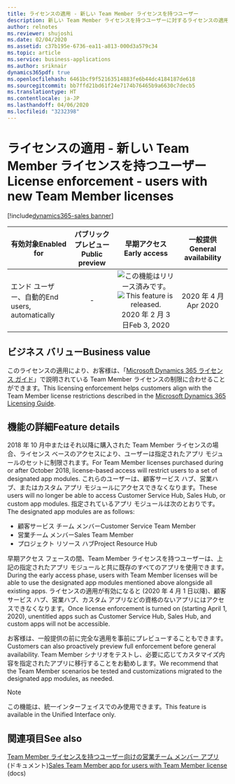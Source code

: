 ```yaml
---
title: ライセンスの適用 - 新しい Team Member ライセンスを持つユーザー
description: 新しい Team Member ライセンスを持つユーザーに対するライセンスの適用。
author: relnotes
ms.reviewer: shujoshi
ms.date: 02/04/2020
ms.assetid: c37b195e-6736-ea11-a813-000d3a579c34
ms.topic: article
ms.service: business-applications
ms.author: sriknair
dynamics365pdf: true
ms.openlocfilehash: 6461bcf9f52163514883fe6b44dc4184187de618
ms.sourcegitcommit: bb7ffd21bd61f24e7174b76465b9a6630c7decb5
ms.translationtype: HT
ms.contentlocale: ja-JP
ms.lasthandoff: 04/06/2020
ms.locfileid: "3232398"
---
```

# <a name="license-enforcement---users-with-new-team-member-licenses"></a><span data-ttu-id="28fef-103">ライセンスの適用 - 新しい Team Member ライセンスを持つユーザー</span><span class="sxs-lookup"><span data-stu-id="28fef-103">License enforcement - users with new Team Member licenses</span></span>
[!include[dynamics365-sales banner](../includes/dynamics365-sales.md)]

| <span data-ttu-id="28fef-104">有効対象</span><span class="sxs-lookup"><span data-stu-id="28fef-104">Enabled for</span></span>    |  <span data-ttu-id="28fef-105">パブリック プレビュー</span><span class="sxs-lookup"><span data-stu-id="28fef-105">Public preview</span></span> | <span data-ttu-id="28fef-106">早期アクセス</span><span class="sxs-lookup"><span data-stu-id="28fef-106">Early access</span></span> | <span data-ttu-id="28fef-107">一般提供</span><span class="sxs-lookup"><span data-stu-id="28fef-107">General availability</span></span> | 
| ---------- | :----------: |:----------: |:----------: |
|<span data-ttu-id="28fef-108">エンド ユーザー、自動的</span><span class="sxs-lookup"><span data-stu-id="28fef-108">End users, automatically</span></span>|-|<span data-ttu-id="28fef-109">![この機能はリリース済みです。](/dynamics365-release-plan/media/green-checkmark.png "この機能はリリース済みです。")</span><span class="sxs-lookup"><span data-stu-id="28fef-109">![This feature is released.](/dynamics365-release-plan/media/green-checkmark.png "This feature is released.")</span></span> <span data-ttu-id="28fef-110">2020 年 2 月 3 日</span><span class="sxs-lookup"><span data-stu-id="28fef-110">Feb 3, 2020</span></span>| <span data-ttu-id="28fef-111">2020 年 4 月</span><span class="sxs-lookup"><span data-stu-id="28fef-111">Apr 2020</span></span>|


## <a name="business-value"></a><span data-ttu-id="28fef-112">ビジネス バリュー</span><span class="sxs-lookup"><span data-stu-id="28fef-112">Business value</span></span>
<!-- bv start -->
<span data-ttu-id="28fef-113">このライセンスの適用により、お客様は、「[Microsoft Dynamics 365 ライセンス ガイド](https://go.microsoft.com/fwlink/p/?LinkId=866544)」で説明されている Team Member ライセンスの制限に合わせることができます。</span><span class="sxs-lookup"><span data-stu-id="28fef-113">This licensing enforcement helps customers align with the Team Member license restrictions described in the [Microsoft Dynamics 365 Licensing Guide](https://go.microsoft.com/fwlink/p/?LinkId=866544).</span></span>
<!-- bv end -->



## <a name="feature-details"></a><span data-ttu-id="28fef-114">機能の詳細</span><span class="sxs-lookup"><span data-stu-id="28fef-114">Feature details</span></span>
<!--feature detail start -->
<span data-ttu-id="28fef-115">2018 年 10 月中またはそれ以降に購入された Team Member ライセンスの場合、ライセンス ベースのアクセスにより、ユーザーは指定されたアプリ モジュールのセットに制限されます。</span><span class="sxs-lookup"><span data-stu-id="28fef-115">For Team Member licenses purchased during or after October 2018, license-based access will restrict users to a set of designated app modules.</span></span> <span data-ttu-id="28fef-116">これらのユーザーは、顧客サービス ハブ、営業ハブ、またはカスタム アプリ モジュールにアクセスできなくなります。</span><span class="sxs-lookup"><span data-stu-id="28fef-116">These users will no longer be able to access Customer Service Hub, Sales Hub, or custom app modules.</span></span> <span data-ttu-id="28fef-117">指定されているアプリ モジュールは次のとおりです。</span><span class="sxs-lookup"><span data-stu-id="28fef-117">The designated app modules are as follows:</span></span>

- <span data-ttu-id="28fef-118">顧客サービス チーム メンバー</span><span class="sxs-lookup"><span data-stu-id="28fef-118">Customer Service Team Member</span></span> 
- <span data-ttu-id="28fef-119">営業チーム メンバー</span><span class="sxs-lookup"><span data-stu-id="28fef-119">Sales Team Member</span></span>
- <span data-ttu-id="28fef-120">プロジェクト リソース ハブ</span><span class="sxs-lookup"><span data-stu-id="28fef-120">Project Resource Hub</span></span>

<span data-ttu-id="28fef-121">早期アクセス フェースの間、Team Member ライセンスを持つユーザーは、上記の指定されたアプリ モジュールと共に既存のすべてのアプリを使用できます。</span><span class="sxs-lookup"><span data-stu-id="28fef-121">During the early access phase, users with Team Member licenses will be able to use the designated app modules mentioned above alongside all existing apps.</span></span> <span data-ttu-id="28fef-122">ライセンスの適用が有効になると (2020 年 4 月 1 日以降)、顧客サービス ハブ、営業ハブ、カスタム アプリなどの資格のないアプリにはアクセスできなくなります。</span><span class="sxs-lookup"><span data-stu-id="28fef-122">Once license enforcement is turned on (starting April 1, 2020), unentitled apps such as Customer Service Hub, Sales Hub, and custom apps will not be accessible.</span></span> 

<span data-ttu-id="28fef-123">お客様は、一般提供の前に完全な適用を事前にプレビューすることもできます。</span><span class="sxs-lookup"><span data-stu-id="28fef-123">Customers can also proactively preview full enforcement before general availability.</span></span> <span data-ttu-id="28fef-124">Team Member シナリオをテストし、必要に応じてカスタマイズ内容を指定されたアプリに移行することをお勧めします。</span><span class="sxs-lookup"><span data-stu-id="28fef-124">We recommend that the Team Member scenarios be tested and customizations migrated to the designated app modules, as needed.</span></span>
<!--feature detail end -->


> [!NOTE]
> <span data-ttu-id="28fef-125">この機能は、統一インターフェイスでのみ使用できます。</span><span class="sxs-lookup"><span data-stu-id="28fef-125">This feature is available in the Unified Interface only.</span></span>







## <a name="see-also"></a><span data-ttu-id="28fef-126">関連項目</span><span class="sxs-lookup"><span data-stu-id="28fef-126">See also</span></span>


<!--docs start-->
<span data-ttu-id="28fef-127">[Team Member ライセンスを持つユーザー向けの営業チーム メンバー アプリ](https://docs.microsoft.com/dynamics365/sales-enterprise/sales-team-member) (ドキュメント)</span><span class="sxs-lookup"><span data-stu-id="28fef-127">[Sales Team Member app for users with Team Member license](https://docs.microsoft.com/dynamics365/sales-enterprise/sales-team-member) (docs)</span></span>
<!--docs end-->

